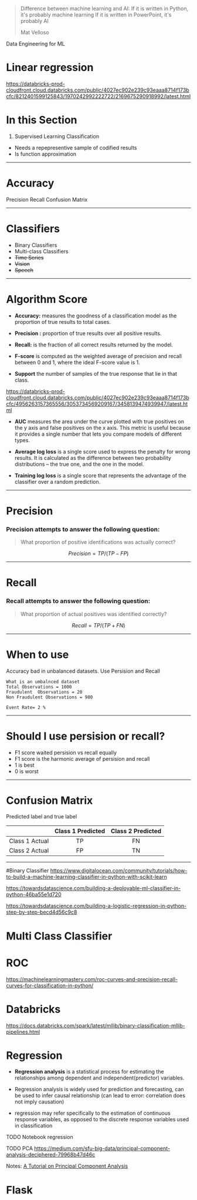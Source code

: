 
> Difference between machine learning and AI:
> If it is written in Python, it's probably machine learning
> If it is written in PowerPoint, it's probably AI 
> 
> Mat Velloso


Data Engineering for ML



# Linear regression
https://databricks-prod-cloudfront.cloud.databricks.com/public/4027ec902e239c93eaaa8714f173bcfc/8212401599125843/1970242992222722/2169675290918992/latest.html

# In this Section
1. Supervised Learning
    Classification
* Needs a repepresentive sample of codified results
* Is function approximation


---
# Accuracy
Precision
Recall 
Confusion Matrix

---


# Classifiers
* Binary Classifiers
* Multi-class Classifiers
* ~~Time Series~~
* ~~Vision~~
* ~~Speech~~

---
# Algorithm Score

* **Accuracy:** measures the goodness of a classification model as the proportion of true results to total cases.

* **Precision :** proportion of true results over all positive results.

* **Recall:** is the fraction of all correct results returned by the model.

* **F-score** is computed as the weighted average of precision and recall between 0 and 1, where the ideal F-score value is 1.

* **Support** the number of samples of the true response that lie in that class.



https://databricks-prod-cloudfront.cloud.databricks.com/public/4027ec902e239c93eaaa8714f173bcfc/4956263157365556/3053734569209167/3458139474939947/latest.html

* **AUC** measures the area under the curve plotted with true positives on the y axis and false positives on the x axis. This metric is useful because it provides a single number that lets you compare models of different types.

* **Average log loss** is a single score used to express the penalty for wrong results. It is calculated as the difference between two probability distributions – the true one, and the one in the model.

* **Training log loss** is a single score that represents the advantage of the classifier over a random prediction.


---
# Precision
### **Precision** attempts to answer the following question:
> What proportion of positive identifications was actually correct?



```math
Precision = TP/(TP-FP)
```

---
# Recall
### **Recall** attempts to answer the following question:

> What proportion of actual positives was identified correctly?

```math
Recall = TP/(TP+FN)

```

---



# When to use
Accuracy bad in unbalanced datasets.
Use Persision and Recall

```
What is an umbalnced dataset
Total Observations = 1000
Fraudulent  Observations = 20
Non Fraudulent Observations = 980

Event Rate= 2 %

```
---
# Should I use persision or recall?

* F1 score waited persision vs recall equally
* F1 score is the harmonic average of persision and recall
* 1 is best
* 0 is worst

 ---
# Confusion Matrix
Predicted label and true label

|                | Class 1 Predicted | Class 2 Predicted |
|:--------------:|:-----------------:|:-----------------:|
| Class 1 Actual | TP                | FN                |
| Class 2 Actual | FP                | TN                |

---







 #Binary Classifier
 https://www.digitalocean.com/community/tutorials/how-to-build-a-machine-learning-classifier-in-python-with-scikit-learn

 https://towardsdatascience.com/building-a-deployable-ml-classifier-in-python-46ba55e1d720

 https://towardsdatascience.com/building-a-logistic-regression-in-python-step-by-step-becd4d56c9c8




# Multi Class Classifier




# ROC
https://machinelearningmastery.com/roc-curves-and-precision-recall-curves-for-classification-in-python/

# Databricks
https://docs.databricks.com/spark/latest/mllib/binary-classification-mllib-pipelines.html



# Regression


* **Regression analysis** is a statistical process for estimating the relationships among dependent and independent(predictor) variables.

* Regression analysis is widely used for prediction and forecasting,
 can be used to infer causal relationship (can lead to error: correlation does not imply causation)

* regression may refer specifically to the estimation of continuous response variables, as opposed to the discrete response variables used in classification


TODO 
Notebook regression

TODO 
PCA
https://medium.com/sfu-big-data/principal-component-analysis-deciphered-79968b47d46c



Notes:
[A Tutorial on Principal Component Analysis](https://arxiv.org/pdf/1404.1100.pdf)




# Flask



